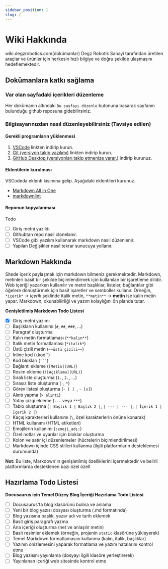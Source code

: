 ```yaml
---
sidebar_position: 1
slug: /
---
```


# Wiki Hakkında

wiki.degzrobotics.com(dokümanlar) Degz Robotik Sanayi tarafından üretilen araçlar ve ürünler için herkesin hızlı bilgiye ve doğru şekilde ulaşmasını hedeflemektedir.

## Dokümanlara katkı sağlama

### Var olan sayfadaki içerikleri düzenleme

Her dokümanın altındaki `Bu sayfayı düzenle` butonuna basarak sayfanın bulunduğu github reposuna gidebilirsiniz. 

### Bilgisayarınızdan nasıl düzenleyebilirsiniz (Tavsiye edilen)

#### Gerekli programların yüklenmesi

1. [VSCode](https://code.visualstudio.com/download) linkten indirip kurun.
2. [Git (versiyon takip yazılımı)](https://git-scm.com/) linkten indirip kurun.
3. [GitHub Desktop (versiyonları takip etmenize yarar.)](https://desktop.github.com/) indirip kurunuz. 

#### Eklentilerin kurulması

VSCodeda eklenti kısımına gelip. Aşağıdaki eklentileri kurunuz.

* [Markdown All in One](https://marketplace.visualstudio.com/items?itemName=yzhang.markdown-all-in-one)
* [markdownlint](https://marketplace.visualstudio.com/items?itemName=DavidAnson.vscode-markdownlint)

#### Reponun kopyalanması


Todo

- [ ] Giriş metni yazıldı.
- [ ] Githubtan repo nasıl clonelanır.
- [ ] VSCode gibi yazılım kullanarak markdown nasıl düzenlenir. 
- [ ] Yapılan Değişikler nasıl tekrar sunucuya yollanır. 

## Markdown Hakkında

Sitede içerik paylaşmak için markdown bilmeniz gerekmektedir. Markdown, metinleri basit bir şekilde biçimlendirmek için kullanılan bir işaretleme dilidir. Web içeriği yazarken kullanılır ve metni başlıklar, listeler, bağlantılar gibi öğelere dönüştürmek için basit işaretler ve semboller kullanır. Örneğin, `*içerik*` -> *içerik* şeklinde italik metin, `**metin**` -> **metin** ise kalın metin yapar. Markdown, okunabilirliği ve yazım kolaylığını ön planda tutar.

**Genişletilmiş Markdown Todo Listesi**

- [x] Giriş metni yazımı
- [ ] Başlıkların kullanımı (`#`, `##`, `###`, ...)
- [ ] Paragraf oluşturma
- [ ] Kalın metin formatlaması (`**kalın**`)
- [ ] İtalik metin formatlaması (`*italik*`)
- [ ] Üstü çizili metin (`~~üstü çizili~~`)
- [ ] Inline kod (`\`kod\``)
- [ ] Kod blokları (` ``` `)
- [ ] Bağlantı ekleme (`[Metin](URL)`)
- [ ] Resim ekleme (`![Açıklama](URL)`)
- [ ] Sıralı liste oluşturma (`1.`, `2.`, ...)
- [ ] Sırasız liste oluşturma (`-`, `*`)
- [ ] Görev listesi oluşturma (`- [ ] `, `- [x]`)
- [ ] Alıntı yapma (`> alıntı`)
- [ ] Yatay çizgi ekleme (`---` veya `***`)
- [ ] Tablo oluşturma (`| Başlık 1 | Başlık 2 |`, `| --- | --- |`, `| İçerik 1 | İçerik 2 |`)
- [ ] Kaçış karakterleri kullanımı (`\`, özel karakterlerin önüne konarak)
- [ ] HTML kullanımı (HTML etiketleri)
- [ ] Emojilerin kullanımı (`:emoji_adı:`)
- [ ] Özel notlar ve uyarılar için bloklar oluşturma
- [ ] Kolon ve satır içi düzenlemeler (hücrelerin biçimlendirilmesi)
- [ ] Markdown içinde CSS stilleri kullanma (ilgili platformların desteklemesi durumunda)

**Not:** Bu liste, Markdown'ın genişletilmiş özelliklerini içermektedir ve belirli platformlarda desteklenen bazı özel özell


## Hazırlama Todo Listesi

**Docusaurus için Temel Düzey Blog İçeriği Hazırlama Todo Listesi**

- [ ] Docusaurus'ta blog klasörünü bulma ve anlama
- [ ] Yeni bir blog yazısı dosyası oluşturma (.md formatında)
- [ ] Blog yazısına başlık, yazar adı ve tarih eklemek
- [ ] Basit giriş paragrafı yazma
- [ ] Ana içeriği oluşturma (net ve anlaşılır metin)
- [ ] Basit resimler eklemek (örneğin, projenin `static` klasörüne yükleyerek)
- [ ] Temel Markdown formatlamasını kullanma (kalın, italik, başlıklar)
- [ ] Yazının önizlemesini yaparak formatlama ve yazım hatalarını kontrol etme
- [ ] Blog yazısını yayınlama (dosyayı ilgili klasöre yerleştirerek)
- [ ] Yayınlanan içeriği web sitesinde kontrol etme